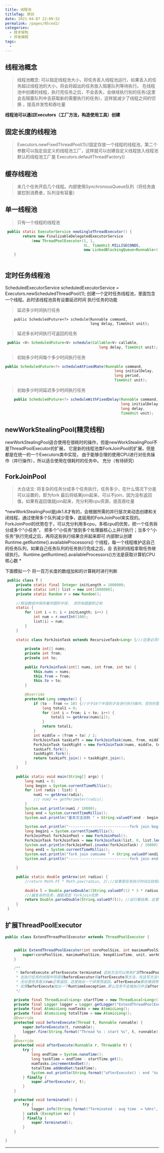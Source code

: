 ```yaml
---
title: 线程池
titleTag: 原创
date: 2021-04-07 22:09:52
permalink: /pages/05ced2/
categories: 
  - 技术架构
  - 并发编程
tags: 
  - 
---
```



## 线程池概念
>线程池概念: 可以指定线程池大小，将任务丢入线程池运行，如果丢入的任务超过线程池的大小，将会将超出的任务放入阻塞队列等待执行。
>在线程池中创建的线程，执行完任务之后，不会丢失，会继续执行别的任务(这里会去阻塞队列中去获取新的需要执行的任务)，这样就减少了线程之间的切换
>，提高并发性和吞吐量

**线程池可以通过Executors（工厂方法，构造使用工具）创建**

## 固定长度的线程池
>Executors.newFixedThreadPool(1)//固定存放一个线程的线程池，第二个参数可以指定自定义的线程池工厂，这样就可以创建自定义线程放入线程池
>默认的线程池工厂是 Executors.defaultThreadFactory()

## 缓存线程池
>来几个任务开启几个线程。内部使用SynchronousQueue队列（将任务直接怼到消费者，队列没有容量）

## 单一线程池
>只有一个线程的线程池

```java  
 public static ExecutorService newSingleThreadExecutor() {
        return new FinalizableDelegatedExecutorService
            (new ThreadPoolExecutor(1, 1,
                                    0L, TimeUnit.MILLISECONDS,
                                    new LinkedBlockingQueue<Runnable>()));
    }
    
```

## 定时任务线程池
   ScheduledExecutorService scheduledExecutorService = Executors.newScheduledThreadPool(1);
   创建一个定时任务线程池，里面包含一个线程。此时该线程池具有设置延迟时间 执行任务的功能
   
>延迟多少时间执行任务
```javas
    public ScheduledFuture<?> schedule(Runnable command,
                                       long delay, TimeUnit unit);
```
>延迟多长时间执行可返回的任务
```java 
 public <V> ScheduledFuture<V> schedule(Callable<V> callable,
                                           long delay, TimeUnit unit);
```
    
>初始多少时间每个多少时间执行任务
```java 
public ScheduledFuture<?> scheduleAtFixedRate(Runnable command,
                                                  long initialDelay,
                                                  long period,
                                                  TimeUnit unit);
```
>初始多少时间延迟多少时间执行任务
```java 
    public ScheduledFuture<?> scheduleWithFixedDelay(Runnable command,
                                                     long initialDelay,
                                                     long delay,
                                                     TimeUnit unit);
```

##  newWorkStealingPool(精灵线程)
newWorkStealingPool适合使用在很耗时的操作，但是newWorkStealingPool不是ThreadPoolExecutor的扩展，
它是新的线程池类ForkJoinPool的扩展，但是都是在统一的一个Executors类中实现，
由于能够合理的使用CPU进行对任务操作（并行操作），所以适合使用在很耗时的任务中。
充分（有待研究）


##  ForkJoinPool

>大白话文: 将复杂的任务分成多个任务执行，任务多少，在什么情况下分是可以设置的，即为fork
>最后将结果join起来，可以不join，因为没有返回值，如果有返回值就join起来，充分利用cpu资源，提高吞吐量

*newWorkStealingPool是jdk1.8才有的，会根据所需的并行层次来动态创建和关闭线程，通过使用多个队列减少竞争，底层用的ForkJoinPool来实现的。
ForkJoinPool的优势在于，可以充分利用多cpu，多核cpu的优势，把一个任务拆分成多个“小任务”，
把多个“小任务”放到多个处理器核心上并行执行；当多个“小任务”执行完成之后，再将这些执行结果合并起来即可
内部默认创建 Runtime.getRuntime().availableProcessors() 个线程，每一个线程维护这自己的任务队列，如果自己任务队列的任务执行完成之后，会
去别的线程拿取任务继续执行。 Runtime.getRuntime().availableProcessors()方法是获取计算机CPU核心数
*

下面模拟一个 将一百万长度的数组加和的计算耗时进行判断

```java  
 public class T {
     private static final Integer initLength = 1000000;
     private static int[] list = new int[1000000];
     private static Random r = new Random();
 
     //假设数组中保存着所圆的半径， 求所有圆面积之和
     static {
         for (int i = 0; i < initLength; i++) {
             int num = r.nextInt(100);
             list[i] = num;
         }
     }
 
     static class ForkJoinTask extends RecursiveTask<Long> {///这里必须用泛型制定类型，不然在 compute 中返回值的Object不能相加
 
         private int[] nums;
         private int from;
         private int to;
 
         public ForkJoinTask(int[] nums, int from, int to) {
             this.nums = nums;
             this.from = from;
             this.to = to;
         }
 
         @Override
         protected Long compute() {
             if (to - from <= 10) {//少于10个半径的才会进行执行操作，否则托管给ForkJoin，开启多个线程执行任务
                 long total1 = 0;
                 for (int i = from; i < to; i++) {
                     total1 += getArea(nums[i]);
                 }
                 return total1;
             }
             int middle = (from + to) / 2;
             ForkJoinTask taskLeft = new ForkJoinTask(nums, from, middle);
             ForkJoinTask taskRight = new ForkJoinTask(nums, middle, to);
             taskLeft.fork();
             taskRight.fork();
             return taskLeft.join() + taskRight.join();
         }
     }
 
     public static void main(String[] args) {
         long num1 = 0;
         long begin = System.currentTimeMillis();
         for (int radis : list) {
             num1 += getArea(radis);
             /// num2 += getPerimeter(radis);
         }
         System.out.println(num1 / 10000);
         long end = System.currentTimeMillis();
         System.out.println("基本方法消耗 " + String.valueOf(end - begin));
 
         System.out.println("----------------------------fork join begin------------------------------");
         long begin1 = System.currentTimeMillis();
         ForkJoinPool forkJoinPool = new ForkJoinPool();
         ForkJoinTask forkJoinTask = new ForkJoinTask(list, 0, list.length - 1);
         System.out.println(forkJoinPool.invoke(forkJoinTask) / 10000);
         long end1 = System.currentTimeMillis();
         System.out.println("fork join comsume " + String.valueOf(end1 - begin1));
         System.out.println("----------------------------fork join end------------------------------");
 
     }
 
     public static double getArea(int radius) {
         //return Math.PI * Math.pow(radius, 2);//如果是任务执行时间比较短的，那么 forkjoin 反而会消耗时间
 
         double l = Double.parseDouble((String.valueOf((2 * 3 * radius)) + "1.21"));
         ///越复杂的任务，越能突显 forkjoin优势
         return Double.parseDouble(String.valueOf(l)); //运行看结果，这里为了增加时间，增加字符串拼接，消耗时间，这样可以看效果
     }
 }       
```

##  扩展ThreadPoolExecutor
```java 
public class ExtendThreadPoolExecutor extends ThreadPoolExecutor {


    public ExtendThreadPoolExecutor(int corePoolSize, int maximumPoolSize, long keepAliveTime, TimeUnit unit, BlockingQueue<Runnable> workQueue, RejectedExecutionHandler handler) {
        super(corePoolSize, maximumPoolSize, keepAliveTime, unit, workQueue, handler);
    }

    /**
     * beforeExecute:afterExecute:terminated 这些方法可以用来扩展ThreadPoolExecutor的行为
     * 在执行任务的线程中将调用beforeExecutor和afterExecute等方法，在这写方法中可以添加日志:计时:监控或统计信息收集的功能
     * 无论是任务是从run正常返回，还是抛出一个异常而返回，afterExecute都会被调用（如果任务在完成后带一个Error，那么不会调用afterExecute）
     * 如果beforExecute抛出一个RuntimeExeception,那么任务不会被执行并且afterExecutor不会被调用
     */

    private final ThreadLocal<Long> startTime = new ThreadLocal<Long>();//线程开始时间
    private final Logger logger = Logger.getLogger("ExtendThreadPoolExecutor");
    private final AtomicLong numTasks = new AtomicLong();
    private final AtomicLong totalTime = new AtomicLong();
    @Override
    protected void beforeExecute(Thread t, Runnable runnable) {
        super.beforeExecute(t, runnable);
        logger.fine(String.format("Thread %s : start %s", t, runnable));
    }
    @Override
    protected void afterExecute(Runnable r, Throwable t) {
        try {
            long endTime = System.nanoTime();
            long taskTime = endTime - startTime.get();
            numTasks.incrementAndGet();
            totalTime.addAndGet(taskTime);
            System.out.println(String.format("afterExecute() : end '%s', time=%dns", r, taskTime));
        } finally {
            super.afterExecute(r, t);
        }
    }

    protected void terminated() {
        try {
            logger.info(String.format("Terminated : avg time  = %dns", totalTime.get() / numTasks.get()));
        } catch (Exception ex) {
        } finally {
            super.terminated();
        }
    }

}
```
***

